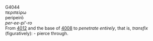 <body>
  <p>G4044<br>  περιπείρω  <br> peripeirō  <br><i>per-ee-pi‘-ro </i><br>From <a href="g4012.htm">4012</a> and the base of <a href="g4008.htm">4008</a>  to <i>penetrate</i> <i>entirely</i>, that is, <i>transfix</i> (figuratively): - pierce through.<br></p>
 </body>